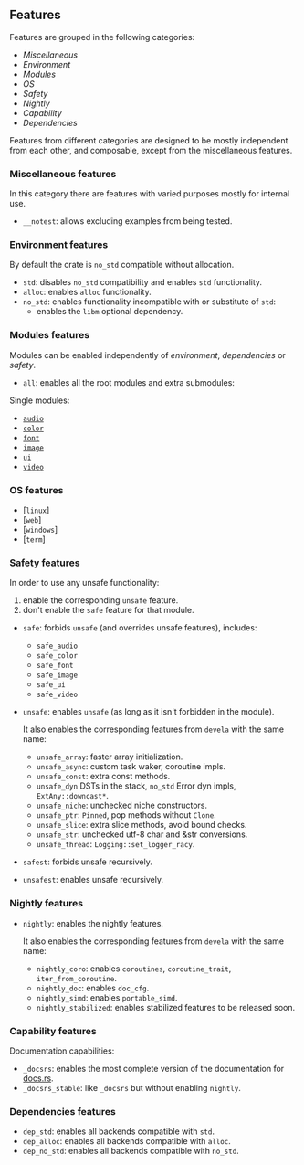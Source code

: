 ## Features

Features are grouped in the following categories:
- *Miscellaneous*
- *Environment*
- *Modules*
- *OS*
- *Safety*
- *Nightly*
- *Capability*
- *Dependencies*

Features from different categories are designed to be mostly independent from
each other, and composable, except from the miscellaneous features.

### Miscellaneous features

In this category there are features with varied purposes mostly for internal use.

<!-- - `__dbg`: for debugging purposes, shows enabled features and reflection flags. -->
- `__notest`: allows excluding examples from being tested.


### Environment features

By default the crate is `no_std` compatible without allocation.

- `std`: disables `no_std` compatibility and enables `std` functionality.
- `alloc`: enables `alloc` functionality.
- `no_std`: enables functionality incompatible with or substitute of `std`:
  - enables the `libm` optional dependency.


### Modules features

Modules can be enabled independently of *environment*, *dependencies* or *safety*.

- `all`: enables all the root modules and extra submodules:

Single modules:
- [`audio`]
- [`color`]
- [`font`]
- [`image`]
- [`ui`]
- [`video`]

[`audio`]: crate::audio
[`color`]: crate::color
[`font`]: crate::font
[`image`]: crate::image
[`ui`]: crate::ui
[`video`]: crate::video


### OS features

- [`linux`]
- [`web`]
- [`windows`]
- [`term`]


### Safety features

In order to use any unsafe functionality:
1. enable the corresponding `unsafe` feature.
2. don't enable the `safe` feature for that module.

- `safe`: forbids `unsafe` (and overrides unsafe features), includes:
  - `safe_audio`
  - `safe_color`
  - `safe_font`
  - `safe_image`
  - `safe_ui`
  - `safe_video`

- `unsafe`: enables `unsafe` (as long as it isn't forbidden in the module).

  It also enables the corresponding features from `devela` with the same name:
	- `unsafe_array`: faster array initialization.
	- `unsafe_async`: custom task waker, coroutine impls.
	- `unsafe_const`: extra const methods.
	- `unsafe_dyn` DSTs in the stack, `no_std` Error dyn impls, `ExtAny::downcast*`.
	- `unsafe_niche`: unchecked niche constructors.
	- `unsafe_ptr`: `Pinned`, pop methods without `Clone`.
	- `unsafe_slice`: extra slice methods, avoid bound checks.
	- `unsafe_str`: unchecked utf-8 char and &str conversions.
	- `unsafe_thread`: `Logging::set_logger_racy`.

- `safest`: forbids unsafe recursively.
- `unsafest`: enables unsafe recursively.


### Nightly features

<!-- Enabling any of them sets the `_some_nightly` flag. -->

- `nightly`: enables the nightly features.

  It also enables the corresponding features from `devela` with the same name:
  - `nightly_coro`: enables `coroutines`, `coroutine_trait`, `iter_from_coroutine`.
  - `nightly_doc`: enables `doc_cfg`.
  - `nightly_simd`: enables `portable_simd`.
  - `nightly_stabilized`: enables stabilized features to be released soon.


### Capability features

Documentation capabilities:
- `_docsrs`: enables the most complete version of the documentation for [docs.rs](https://docs.rs).
- `_docsrs_stable`: like `_docsrs` but without enabling `nightly`.


### Dependencies features

<!-- Enabling any of them sets the `_some_dep` flag. -->

- `dep_std`: enables all backends compatible with `std`.
- `dep_alloc`: enables all backends compatible with `alloc`.
- `dep_no_std`: enables all backends compatible with `no_std`.

